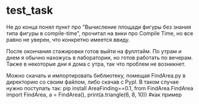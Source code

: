 # test_task
Не до конца понял пункт про "Вычисление площади фигуры без знания типа фигуры в compile-time", прочитал на вики про Compile Time, но все равно не уверен, что конкретно имеется ввиду.


После окончания стажировки готов выйти на фуллтайм. По утрам и днем я обычно нахожусь в лаборатории, но готов работать по вечерам. Также в некоторые дни я дома с утра, так что проблем не возникнет.


Можно скачать и импортировать библиотеку, помещая FindArea.py в директорию со своим файлом, либо скачав с PypI. В таком случае нужно поступать так:
pip install AreaFinding==0.1,
from FindArea.FindArea import FindArea,
a = FindArea(),
print(a.triangle(6, 8, 10)) #как пример
